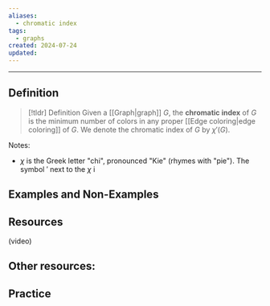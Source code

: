 ```yaml
---
aliases:
  - chromatic index
tags:
  - graphs
created: 2024-07-24
updated:
---
```

---
## Definition 

> [!tldr] Definition
> Given a [[Graph|graph]] $G$, the **chromatic index** of $G$ is the minimum number of colors in any proper [[Edge coloring|edge coloring]] of $G$. We denote the chromatic index of $G$ by $\chi'(G)$. 

Notes:
- $\chi$ is the Greek letter "chi", pronounced "Kie" (rhymes with "pie"). The symbol $'$ next to the $\chi$ i


## Examples and Non-Examples

## Resources 

(video)

Other resources: 
- 

## Practice 
